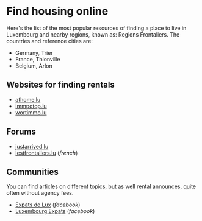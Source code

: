 # Find housing online

Here's the list of the most popular resources of finding a place to live in Luxembourg and nearby regions, known as: Regions Frontaliers. 
The countries and reference cities are:
* Germany, Trier
* France, Thionville
* Belgium, Arlon

## Websites for finding rentals

* [athome.lu](https://athome.lu)
* [immpotop.lu](https://immotop.lu)
* [wortimmo.lu](https://wortimmo.lu)

## Forums

* [justarrived.lu](https://www.justarrived.lu/en/housing-of-luxembourg/)
* [lestfrontaliers.lu](https://www.lesfrontaliers.lu/dernieres-annonces) (_french_)

## Communities

You can find articles on different topics, but as well rental announces, quite often without agency fees.

* [Expats de Lux](https://www.facebook.com/groups/29436036988/) (_facebook_)
* [Luxembourg Expats](https://www.facebook.com/groups/luxembourgexpats/) (_facebook_)
